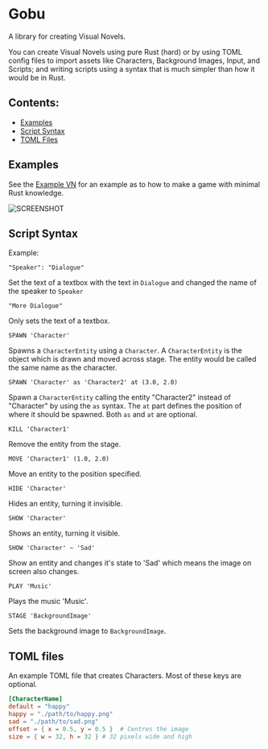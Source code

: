 # Gobu
A library for creating Visual Novels.

You can create Visual Novels using pure Rust (hard) or by using TOML config files to import assets like Characters,
Background Images, Input, and Scripts; and writing scripts using a syntax that is much simpler than how it would be in Rust.

## Contents:
* [Examples](#examples)
* [Script Syntax](#script-syntax)
* [TOML Files](#toml-files)

## Examples
See the [Example VN](https://github.com/HiruNya/example_vn) for an example as to how to make a game with minimal Rust knowledge.

![SCREENSHOT](https://user-images.githubusercontent.com/20044495/42315772-5e253856-809c-11e8-8eb0-cb2d26a6620c.PNG)

## Script Syntax
Example:
```
"Speaker": "Dialogue"
```
Set the text of a textbox with the text in ``Dialogue`` and changed the name of the speaker to ``Speaker``
```
"More Dialogue"
```
Only sets the text of a textbox.
```
SPAWN 'Character'
```
Spawns a ``CharacterEntity`` using a ``Character``. A ``CharacterEntity`` is the object which is drawn and moved across stage.
The entity would be called the same name as the character.
```
SPAWN 'Character' as 'Character2' at (3.0, 2.0)
```
Spawn a ``CharacterEntity`` calling the entity "Character2" instead of "Character" by using the ``as`` syntax.
The ``at`` part defines the position of where it should be spawned. Both ``as`` and ``at`` are optional.
```
KILL 'Character1'
```
Remove the entity from the stage.
```
MOVE 'Character1' (1.0, 2.0)
```
Move an entity to the position specified.
```
HIDE 'Character'
```
Hides an entity, turning it invisible.
```
SHOW 'Character'
```
Shows an entity, turning it visible.
```
SHOW 'Character' ~ 'Sad'
```
Show an entity and changes it's state to 'Sad' which means the image on screen also changes.
```
PLAY 'Music'
```
Plays the music 'Music'.
```
STAGE 'BackgroundImage'
```
Sets the background image to `BackgroundImage`.

## TOML files
An example TOML file that creates Characters. Most of these keys are optional.
```TOML
[CharacterName]
default = "happy"
happy = "./path/to/happy.png"
sad = "./path/to/sad.png"
offset = { x = 0.5, y = 0.5 }  # Centres the image
size = { w = 32, h = 32 } # 32 pixels wide and high
```
